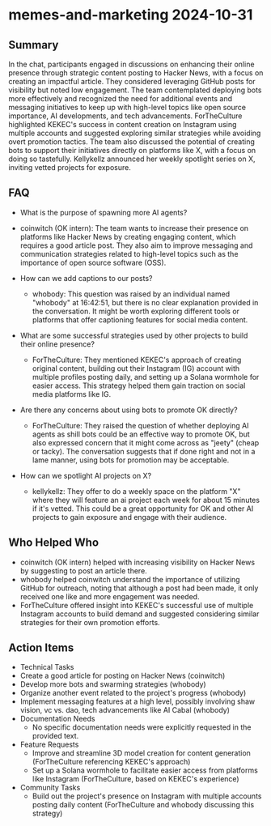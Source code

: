 # memes-and-marketing 2024-10-31

## Summary
 In the chat, participants engaged in discussions on enhancing their online presence through strategic content posting to Hacker News, with a focus on creating an impactful article. They considered leveraging GitHub posts for visibility but noted low engagement. The team contemplated deploying bots more effectively and recognized the need for additional events and messaging initiatives to keep up with high-level topics like open source importance, AI developments, and tech advancements. ForTheCulture highlighted KEKEC's success in content creation on Instagram using multiple accounts and suggested exploring similar strategies while avoiding overt promotion tactics. The team also discussed the potential of creating bots to support their initiatives directly on platforms like X, with a focus on doing so tastefully. Kellykellz announced her weekly spotlight series on X, inviting vetted projects for exposure.

## FAQ
 - What is the purpose of spawning more AI agents?
  - coinwitch (OK intern): The team wants to increase their presence on platforms like Hacker News by creating engaging content, which requires a good article post. They also aim to improve messaging and communication strategies related to high-level topics such as the importance of open source software (OSS).

- How can we add captions to our posts?
  - whobody: This question was raised by an individual named "whobody" at 16:42:51, but there is no clear explanation provided in the conversation. It might be worth exploring different tools or platforms that offer captioning features for social media content.

- What are some successful strategies used by other projects to build their online presence?
  - ForTheCulture: They mentioned KEKEC's approach of creating original content, building out their Instagram (IG) account with multiple profiles posting daily, and setting up a Solana wormhole for easier access. This strategy helped them gain traction on social media platforms like IG.

- Are there any concerns about using bots to promote OK directly?
  - ForTheCulture: They raised the question of whether deploying AI agents as shill bots could be an effective way to promote OK, but also expressed concern that it might come across as "jeety" (cheap or tacky). The conversation suggests that if done right and not in a lame manner, using bots for promotion may be acceptable.

- How can we spotlight AI projects on X?
  - kellykellz: They offer to do a weekly space on the platform "X" where they will feature an ai project each week for about 15 minutes if it's vetted. This could be a great opportunity for OK and other AI projects to gain exposure and engage with their audience.

## Who Helped Who
 - coinwitch (OK intern) helped with increasing visibility on Hacker News by suggesting to post an article there.
- whobody helped coinwitch understand the importance of utilizing GitHub for outreach, noting that although a post had been made, it only received one like and more engagement was needed.
- ForTheCulture offered insight into KEKEC's successful use of multiple Instagram accounts to build demand and suggested considering similar strategies for their own promotion efforts.

## Action Items
 - Technical Tasks
  - Create a good article for posting on Hacker News (coinwitch)
  - Develop more bots and swarming strategies (whobody)
  - Organize another event related to the project's progress (whobody)
  - Implement messaging features at a high level, possibly involving shaw vision, vc vs. dao, tech advancements like AI Cabal (whobody)
- Documentation Needs
  - No specific documentation needs were explicitly requested in the provided text.
- Feature Requests
  - Improve and streamline 3D model creation for content generation (ForTheCulture referencing KEKEC's approach)
  - Set up a Solana wormhole to facilitate easier access from platforms like Instagram (ForTheCulture, based on KEKEC's experience)
- Community Tasks
  - Build out the project's presence on Instagram with multiple accounts posting daily content (ForTheCulture and whobody discussing this strategy)

